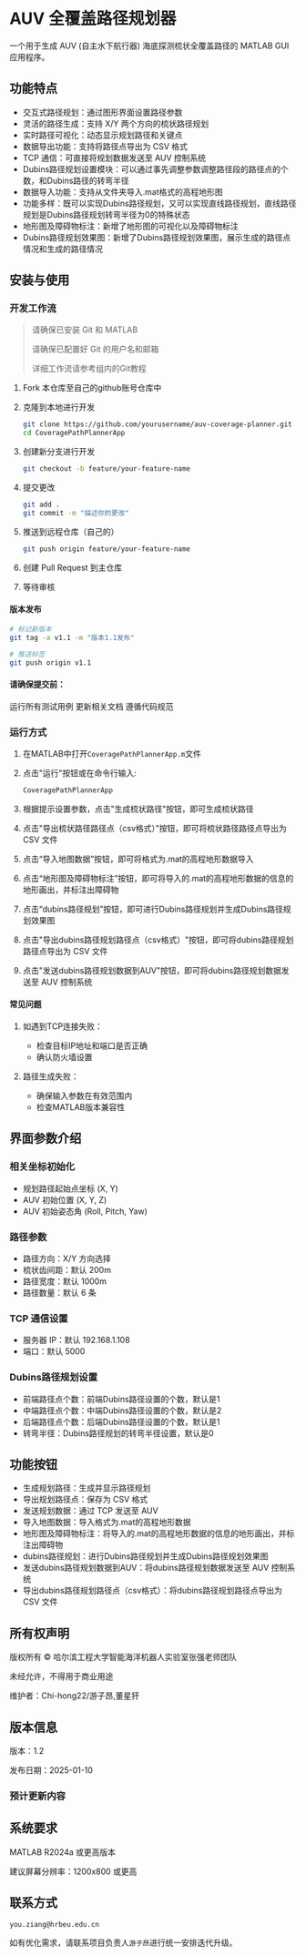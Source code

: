 # AUV 全覆盖路径规划器

一个用于生成 AUV (自主水下航行器) 海底探测梳状全覆盖路径的 MATLAB GUI 应用程序。

## 功能特点

- 交互式路径规划：通过图形界面设置路径参数
- 灵活的路径生成：支持 X/Y 两个方向的梳状路径规划
- 实时路径可视化：动态显示规划路径和关键点
- 数据导出功能：支持将路径点导出为 CSV 格式
- TCP 通信：可直接将规划数据发送至 AUV 控制系统
- Dubins路径规划设置模块：可以通过事先调整参数调整路径段的路径点的个数，和Dubins路径的转弯半径
- 数据导入功能：支持从文件夹导入.mat格式的高程地形图
- 功能多样：既可以实现Dubins路径规划，又可以实现直线路径规划，直线路径规划是Dubins路径规划转弯半径为0的特殊状态
- 地形图及障碍物标注：新增了地形图的可视化以及障碍物标注
- Dubins路径规划效果图：新增了Dubins路径规划效果图，展示生成的路径点情况和生成的路径情况

## 安装与使用

### 开发工作流

> 请确保已安装 Git 和 MATLAB
> 
> 请确保已配置好 Git 的用户名和邮箱
> 
> 详细工作流请参考组内的Git教程

1. Fork 本仓库至自己的github账号仓库中
2. 克隆到本地进行开发

    ```bash
    git clone https://github.com/yourusername/auv-coverage-planner.git
    cd CoveragePathPlannerApp
    ```

3. 创建新分支进行开发

    ```bash
    git checkout -b feature/your-feature-name
    ```

4. 提交更改

    ```bash
    git add .
    git commit -m "描述你的更改"
    ```

5. 推送到远程仓库（自己的）

    ```bash
    git push origin feature/your-feature-name
    ```

6. 创建 Pull Request 到主仓库
7. 等待审核

#### 版本发布

```bash
# 标记新版本
git tag -a v1.1 -m "版本1.1发布"

# 推送标签
git push origin v1.1
```

#### 请确保提交前：

运行所有测试用例
更新相关文档
遵循代码规范

### 运行方式

1. 在MATLAB中打开`CoveragePathPlannerApp.m`文件
2. 点击"运行"按钮或在命令行输入:

    ```bash
    CoveragePathPlannerApp
    ```

3. 根据提示设置参数，点击"生成梳状路径"按钮，即可生成梳状路径
4. 点击"导出梳状路径路径点（csv格式）”按钮，即可将梳状路径路径点导出为 CSV 文件
5. 点击“导入地图数据”按钮，即可将格式为.mat的高程地形数据导入
6. 点击“地形图及障碍物标注”按钮，即可将导入的.mat的高程地形数据的信息的地形画出，并标注出障碍物
7. 点击“dubins路径规划”按钮，即可进行Dubins路径规划并生成Dubins路径规划效果图
8. 点击"导出dubins路径规划路径点（csv格式）"按钮，即可将dubins路径规划路径点导出为 CSV 文件
9. 点击"发送dubins路径规划数据到AUV"按钮，即可将dubins路径规划数据发送至 AUV 控制系统

#### 常见问题

1. 如遇到TCP连接失败：

   - 检查目标IP地址和端口是否正确
   - 确认防火墙设置
  
2. 路径生成失败：

   - 确保输入参数在有效范围内
   - 检查MATLAB版本兼容性

## 界面参数介绍

### 相关坐标初始化

- 规划路径起始点坐标 (X, Y)
- AUV 初始位置 (X, Y, Z)
- AUV 初始姿态角 (Roll, Pitch, Yaw)

### 路径参数

- 路径方向：X/Y 方向选择
- 梳状齿间距：默认 200m
- 路径宽度：默认 1000m
- 路径数量：默认 6 条

### TCP 通信设置

- 服务器 IP：默认 192.168.1.108
- 端口：默认 5000

### Dubins路径规划设置

- 前端路径点个数：前端Dubins路径设置的个数，默认是1
- 中端路径点个数：中端Dubins路径设置的个数，默认是2
- 后端路径点个数：后端Dubins路径设置的个数，默认是1
- 转弯半径：Dubins路径规划的转弯半径设置，默认是0

## 功能按钮

- 生成规划路径：生成并显示路径规划
- 导出规划路径点：保存为 CSV 格式
- 发送规划数据：通过 TCP 发送至 AUV
- 导入地图数据：导入格式为.mat的高程地形数据
- 地形图及障碍物标注：将导入的.mat的高程地形数据的信息的地形画出，并标注出障碍物
- dubins路径规划：进行Dubins路径规划并生成Dubins路径规划效果图
- 发送dubins路径规划数据到AUV：将dubins路径规划数据发送至 AUV 控制系统
- 导出dubins路径规划路径点（csv格式）：将dubins路径规划路径点导出为 CSV 文件

## 所有权声明

版权所有 © 哈尔滨工程大学智能海洋机器人实验室张强老师团队

未经允许，不得用于商业用途

维护者：Chi-hong22/游子昂,董星犴

## 版本信息

版本：1.2

发布日期：2025-01-10

### 预计更新内容

## 系统要求

MATLAB R2024a 或更高版本

建议屏幕分辨率：1200x800 或更高

## 联系方式

`you.ziang@hrbeu.edu.cn`

如有优化需求，请联系项目负责人`游子昂`进行统一安排迭代升级。
